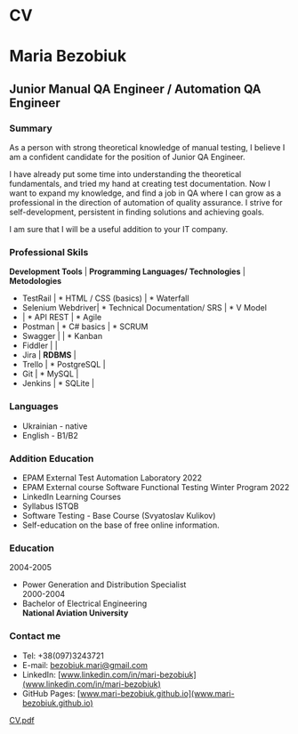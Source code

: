 # CV

# Maria Bezobiuk

## Junior Manual QA Engineer / Automation QA Engineer

### Summary

As a person with strong theoretical knowledge of manual testing, I 
believe I am a confident candidate for the position of Junior QA Engineer. 

I have already put some time into understanding the theoretical fundamentals,
and tried my hand at creating test documentation. 
Now I want to expand my knowledge, and find a job in QA where I can grow 
as a professional in the direction of automation of quality assurance. 
I strive for self-development, persistent in finding solutions and 
achieving goals.

I am sure that I will be a useful addition to your IT company.


### Professional Skils

 __Development Tools__ | __Programming Languages/ Technologies__ | __Metodologies__ 
* TestRail | * HTML / CSS (basics) |  * Waterfall
* Selenium Webdriver| * Technical Documentation/ SRS  | * V Model
*  | * API REST |  * Agile 
* Postman | * C# basics  | * SCRUM
* Swagger |  |  * Kanban 
* Fiddler |  |  
* Jira |  __RDBMS__ | 
* Trello | * PostgreSQL | 
* Git |  * MySQL  |  
* Jenkins | * SQLite | 

### Languages
* Ukrainian - native
* English - B1/B2



### Addition Education

* EPAM External Test Automation Laboratory 2022 
* EPAM External course Software Functional Testing Winter Program 2022
* LinkedIn Learning Courses 
* Syllabus ISTQB
* Software Testing - Base Course (Svyatoslav Kulikov)
* Self-education on the base of free online information.

### Education

2004-2005 
* Power Generation and Distribution Specialist  
2000-2004  
* Bachelor of Electrical Engineering  
**National Aviation University**  


### Contact me

* Tel: +38(097)3243721
* E-mail: bezobiuk.mari@gmail.com
* LinkedIn: [www.linkedin.com/in/mari-bezobiuk](www.linkedin.com/in/mari-bezobiuk)
* GitHub Pages: [www.mari-bezobiuk.github.io](www.mari-bezobiuk.github.io)

[CV.pdf](docfiles/Maria_Bezobiuk_QA.pdf)
